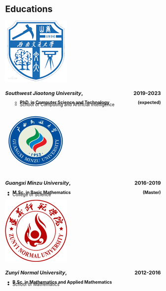 #  <i class="fas fa-user-graduate"></i> Educations

<div class="logo-box">
<div class="logo-img">
<a href="https://www.swjtu.edu.cn/"><img src='images/logo/SWJTU_logo.png' alt="sym" ></a>
</div>
<div class="logo-text">
<h3><i>Southwest Jiaotong University</i>, <div style="float:right;">2019-2023</div></h3> 
<ul> <ul style="line-height: 50%">
<li> <b>PhD. in Computer Science and Technology <div style="float:right;">(expected)</div></b> </li>
<li> School of Computing and Artificial Intelligence</li>
</ul>
</div>
</div>

<div class="logo-box">
<div class="logo-img">
<a href="https://www.gxmzu.edu.cn/"><img src='images/logo/GXMZ_logo.png' alt="sym"></a>
</div>
<div class="logo-text">
<h3><i>Guangxi Minzu University</i>, <div style="float:right;">2016-2019</div></h3> 
<ul style="line-height: 50%">
<li> <b>M.Sc. in Basic Mathematics <div style="float:right;">(Master)</div></b> </li>
<li> College of Science </li>
</ul>
</div>
</div>


<div class="logo-box">
<div class="logo-img">
<a href="http://www.zync.edu.cn/"><img src='images/logo/ZYNU_logo.png' alt="sym"></a>
</div>
<div class="logo-text">
<h3><i>Zunyi Normal University</i>, <div style="float:right;">2012-2016</div></h3> 
<ul style="line-height: 50%">
<li> <b>B.Sc. in Mathematics and Applied Mathematics </b> </li>
<li> School of Mathematics</li>
</ul>
</div>
</div>
